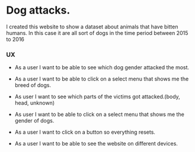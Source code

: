 # Dog attacks.

I created this website to show a dataset about animals that have bitten humans.
In this case it are all sort of dogs in the time period between 2015 to 2016

### UX

- As a user I want to be able to see which dog gender attacked the most.

- As a user I want to be able to click on a select menu that shows me the breed of dogs.

- As user I want to see which parts of the victims got attacked.(body, head, unknown)

- As user I want to be able to click on a select menu that shows me the gender of dogs.

- As a user I want to click on a button so everything resets.

- As a user I want to be able to see the website on different devices.